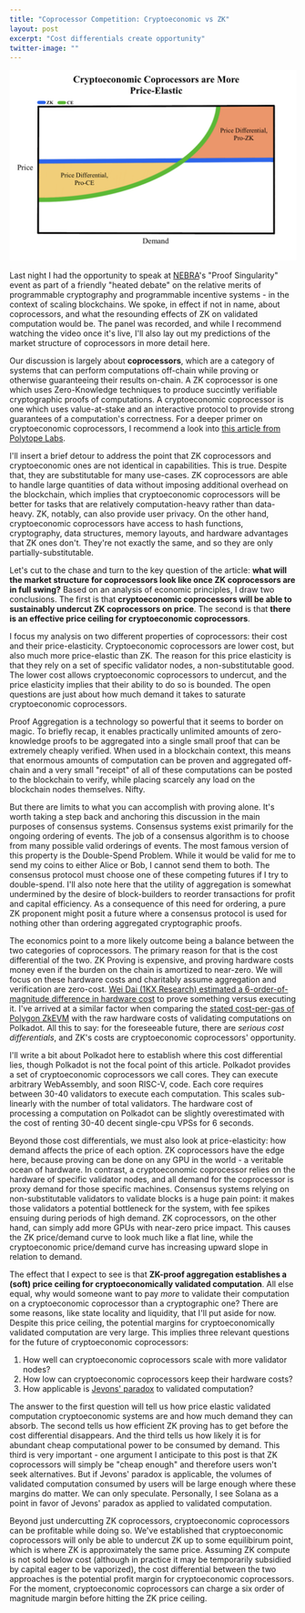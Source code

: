 ```yaml
---
title: "Coprocessor Competition: Cryptoeconomic vs ZK"
layout: post
excerpt: "Cost differentials create opportunity"
twitter-image: ""
---
```


![](/assets/images/proofs_vs_incentives/price-elasticity.png)

Last night I had the opportunity to speak at [NEBRA](https://www.nebra.one/)'s "Proof Singularity" event as part of a friendly "heated debate" on the relative merits of programmable cryptography and programmable incentive systems - in the context of scaling blockchains. We spoke, in effect if not in name, about coprocessors, and what the resounding effects of ZK on validated computation would be. The panel was recorded, and while I recommend watching the video once it's live, I'll also lay out my predictions of the market structure of coprocessors in more detail here.

Our discussion is largely about **coprocessors**, which are a category of systems that can perform computations off-chain while proving or otherwise guaranteeing their results on-chain. A ZK coprocessor is one which uses Zero-Knowledge techniques to produce succintly verifiable cryptographic proofs of computations. A cryptoeconomic coprocessor is one which uses value-at-stake and an interactive protocol to provide strong guarantees of a computation's correctness. For a deeper primer on cryptoeconomic coprocessors, I recommend a look into [this article from Polytope Labs](https://blog.polytope.technology/cryptoeconomic-coprocessors).

I'll insert a brief detour to address the point that ZK coprocessors and cryptoeconomic ones are not identical in capabilities. This is true. Despite that, they are substitutable for many use-cases. ZK coprocessors are able to handle large quantities of data without imposing additional overhead on the blockchain, which implies that cryptoeconomic coprocessors will be better for tasks that are relatively computation-heavy rather than data-heavy. ZK, notably, can also provide user privacy. On the other hand, cryptoeconomic coprocessors have access to hash functions, cryptography, data structures, memory layouts, and hardware advantages that ZK ones don't. They're not exactly the same, and so they are only partially-substitutable.

Let's cut to the chase and turn to the key question of the article: **what will the market structure for coprocessors look like once ZK coprocessors are in full swing?** Based on an analysis of economic principles, I draw two conclusions. The first is that **cryptoeconomic coprocessors will be able to sustainably undercut ZK coprocessors on price**. The second is that **there is an effective price ceiling for cryptoeconomic coprocessors**.

I focus my analysis on two different properties of coprocessors: their cost and their price-elasticity. Cryptoeconomic coprocessors are lower cost, but also much more price-elastic than ZK. The reason for this price elasticity is that they rely on a set of specific validator nodes, a non-substitutable good. The lower cost allows cryptoeconomic coprocessors to undercut, and the price elasticity implies that their ability to do so is bounded. The open questions are just about how much demand it takes to saturate cryptoeconomic coprocessors.

Proof Aggregation is a technology so powerful that it seems to border on magic. To briefly recap, it enables practically unlimited amounts of zero-knowledge proofs to be aggregated into a single small proof that can be extremely cheaply verified. When used in a blockchain context, this means that enormous amounts of computation can be proven and aggregated off-chain and a very small "receipt" of all of these computations can be posted to the blockchain to verify, while placing scarcely any load on the blockchain nodes themselves. Nifty.

But there are limits to what you can accomplish with proving alone. It's worth taking a step back and anchoring this discussion in the main purposes of consensus systems. Consensus systems exist primarily for the ongoing ordering of events. The job of a consensus algorithm is to choose from many possible valid orderings of events. The most famous version of this property is the Double-Spend Problem. While it would be valid for me to send my coins to either Alice or Bob, I cannot send them to both. The consensus protocol must choose one of these competing futures if I try to double-spend. I'll also note here that the utility of aggregation is somewhat undermined by the desire of block-builders to reorder transactions for profit and capital efficiency. As a consequence of this need for ordering, a pure ZK proponent might posit a future where a consensus protocol is used for nothing other than ordering aggregated cryptographic proofs.

The economics point to a more likely outcome being a balance between the two categories of coprocessors. The primary reason for that is the cost differential of the two. ZK Proving is expensive, and proving hardware costs money even if the burden on the chain is amortized to near-zero. We will focus on these hardware costs and charitably assume aggregation and verification are zero-cost. [Wei Dai (1KX Research) estimated a 6-order-of-magnitude difference in hardware cost](https://twitter.com/_weidai/status/1732436027388871100) to prove something versus executing it. I've arrived at a similar factor when comparing the [stated cost-per-gas of Polygon ZkEVM](https://twitter.com/eduadiez/status/1623723409115938820) with the raw hardware costs of validating computations on Polkadot. All this to say: for the foreseeable future, there are _serious cost differentials_, and ZK's costs are cryptoeconomic coprocessors' opportunity.

I'll write a bit about Polkadot here to establish where this cost differential lies, though Polkadot is not the focal point of this article. Polkadot provides a set of cryptoeconomic coprocessors we call cores. They can execute arbitrary WebAssembly, and soon RISC-V, code. Each core requires between 30-40 validators to execute each computation. This scales sub-linearly with the number of total validators. The hardware cost of processing a computation on Polkadot can be slightly overestimated with the cost of renting 30-40 decent single-cpu VPSs for 6 seconds.

Beyond those cost differentials, we must also look at price-elasticity: how demand affects the price of each option. ZK coprocessors have the edge here, because proving can be done on any GPU in the world - a veritable ocean of hardware. In contrast, a cryptoeconomic coprocessor relies on the hardware of specific validator nodes, and all demand for the coprocessor is proxy demand for those specific machines. Consensus systems relying on non-substitutable validators to validate blocks is a huge pain point: it makes those validators a potential bottleneck for the system, with fee spikes ensuing during periods of high demand. ZK coprocessors, on the other hand, can simply add more GPUs with near-zero price impact. This causes the ZK price/demand curve to look much like a flat line, while the cryptoeconomic price/demand curve has increasing upward slope in relation to demand.

The effect that I expect to see is that **ZK-proof aggregation establishes a (soft) price ceiling for cryptoeconomically validated computation**. All else equal, why would someone want to pay _more_ to validate their computation on a cryptoeconomic coprocessor than a cryptographic one? There are some reasons, like state locality and liquidity, that I'll put aside for now. Despite this price ceiling, the potential margins for cryptoeconomically validated computation are very large. This implies three relevant questions for the future of cryptoeconomic coprocessors:
  1. How well can cryptoeconomic coprocessors scale with more validator nodes?
  2. How low can cryptoeconomic coprocessors keep their hardware costs?
  3. How applicable is [Jevons' paradox](https://en.wikipedia.org/wiki/Jevons_paradox) to validated computation?

The answer to the first question will tell us how price elastic validated computation cryptoeconomic systems are and how much demand they can absorb. The second tells us how efficient ZK proving has to get before the cost differential disappears. And the third tells us how likely it is for abundant cheap computational power to be consumed by demand. This third is very important - one argument I anticipate to this post is that ZK coprocessors will simply be "cheap enough" and therefore users won't seek alternatives. But if Jevons' paradox is applicable, the volumes of validated computation consumed by users will be large enough where these margins do matter. We can only speculate. Personally, I see Solana as a point in favor of Jevons' paradox as applied to validated computation.

Beyond just undercutting ZK coprocessors, cryptoeconomic coprocessors can be profitable while doing so. We've established that cryptoeconomic coprocessors will only be able to undercut ZK up to some equilibirum point, which is where ZK is approximately the same price. Assuming ZK compute is not sold below cost (although in practice it may be temporarily subsidied by capital eager to be vaporized), the cost differential between the two approaches is the potential profit margin for cryptoeconomic coprocessors. For the moment, cryptoeconomic coprocessors can charge a six order of magnitude margin before hitting the ZK price ceiling.

